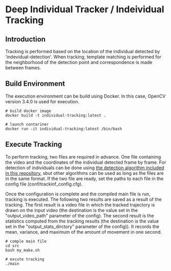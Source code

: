 # Deep Individual Tracker / Indeividual Tracking
## Introduction
Tracking is performed based on the location of the individual detected by 'indevidual-detection'. When tracking, template matching is performed for the neighborhood of the detection point and correspondence is made between frames.

## Build Environment
The execution environment can be build using Docker. In this case, OpenCV version 3.4.0 is used for execution.

```
# build docker image
docker build -t individual-tracking:latest .

# launch contariner
docker run -it individual-tracking:latest /bin/bash
```

## Execute Tracking
To perform tracking, two files are required in advance. One file containing the video and the coordinates of the individual detected frame by frame. For detection of individuals can be done using [the detection algorithm included in this repository](https://github.com/kenya-sk/deep-individual-tracker/tree/master/individual-detection), sbut other algorithms can be used as long as the files are in the same format. If the two file are ready, set the paths to each file in the config file (conf/trackinf_config.cfg).

Once the configuration is complete and the compiled main file is run, tracking is executed. The following two results are saved as a result of the tracking. The first result is a video file in which the tracked trajectory is drawn on the input video (the destination is the value set in the "output_video_path" parameter of the config). The second result is the statistics computed from the tracking results (the destination is the value set in the "output_stats_dirctory" parameter of the config)). It records the mean, variance, and maximum of the amount of movement in one second.

```
# comple main file
cd src
bash my_make.sh

# excute tracking
./main
```